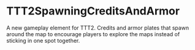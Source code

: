# TTT2SpawningCreditsAndArmor
A new gameplay element for TTT2. Credits and armor plates that spawn around the map to encourage players to explore the maps instead of sticking in one spot together.

